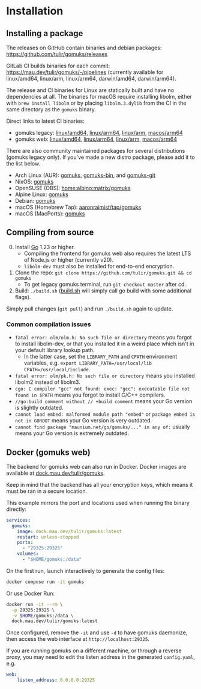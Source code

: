# Installation

## Installing a package

The releases on GitHub contain binaries and debian
packages: <https://github.com/tulir/gomuks/releases>

GitLab CI builds binaries for each
commit: <https://mau.dev/tulir/gomuks/-/pipelines> (currently available for
linux/amd64, linux/arm, linux/arm64, darwin/amd64, darwin/arm64).

The release and CI binaries for Linux are statically built and have no
dependencies at all. The binaries for macOS require installing libolm, either
with `brew install libolm` or by placing `libolm.3.dylib` from the CI in the
same directory as the `gomuks` binary.

Direct links to latest CI binaries:

* gomuks legacy:
  [linux/amd64](https://mau.dev/tulir/gomuks/-/jobs/artifacts/master/download?job=linux%2Famd64),
  [linux/arm64](https://mau.dev/tulir/gomuks/-/jobs/artifacts/master/download?job=linux%2Farm64),
  [linux/arm](https://mau.dev/tulir/gomuks/-/jobs/artifacts/master/download?job=linux%2Farm),
  [macos/arm64](https://mau.dev/tulir/gomuks/-/jobs/artifacts/master/download?job=macos%2Farm64)
* gomuks web:
  [linux/amd64](https://mau.dev/tulir/gomuks/-/jobs/artifacts/main/download?job=linux%2Famd64),
  [linux/arm64](https://mau.dev/tulir/gomuks/-/jobs/artifacts/main/download?job=linux%2Farm64),
  [linux/arm](https://mau.dev/tulir/gomuks/-/jobs/artifacts/main/download?job=linux%2Farm),
  [macos/arm64](https://mau.dev/tulir/gomuks/-/jobs/artifacts/main/download?job=macos%2Farm64)

There are also community maintained packages for several distributions (gomuks legacy only). If
you've made a new distro package, please add it to the list below.

* Arch Linux (AUR): [gomuks](https://aur.archlinux.org/packages/gomuks),
  [gomuks-bin](https://aur.archlinux.org/packages/gomuks-bin/), and
  [gomuks-git](https://aur.archlinux.org/packages/gomuks-git)
* NixOS: [gomuks](https://github.com/NixOS/nixpkgs/blob/master/pkgs/applications/networking/instant-messengers/gomuks/default.nix)
* OpenSUSE (OBS): [home:albino:matrix/gomuks](https://build.opensuse.org/package/show/home:albino:matrix/gomuks)
* Alpine Linux: [gomuks](https://pkgs.alpinelinux.org/packages?name=gomuks)
* Debian: [gomuks](https://tracker.debian.org/pkg/gomuks)
* macOS (Homebrew Tap): [aaronraimist/tap/gomuks](https://github.com/aaronraimist/homebrew-tap)
* macOS (MacPorts): [gomuks](https://ports.macports.org/port/gomuks)

## Compiling from source

0. Install [Go](https://go.dev/doc/install) 1.23 or higher.
   * Compiling the frontend for gomuks web also requires the latest LTS of
     Node.js or higher (currently v20).
   * `libolm-dev` must also be installed for end-to-end encryption.
1. Clone the repo: `git clone https://github.com/tulir/gomuks.git && cd gomuks`
   * To get legacy gomuks terminal, run `git checkout master` after cd.
2. Build: `./build.sh`
   ([build.sh] will simply call go build with some additional flags).

[build.sh]: https://github.com/tulir/gomuks/blob/main/build.sh
Simply pull changes (`git pull`) and run `./build.sh` again to update.

### Common compilation issues
* `fatal error: olm/olm.h: No such file or directory` means you forgot to install libolm-dev,
  or that you installed it in a weird place which isn't in your default library lookup path.
  * In the latter case, set the `LIBRARY_PATH` and `CPATH` environment variables,
    e.g. `export LIBRARY_PATH=/usr/local/lib CPATH=/usr/local/include`.
* `fatal error: olm/pk.h: No such file or directory` means you installed libolm2 instead of libolm3.
* `cgo: C compiler "gcc" not found: exec: "gcc": executable file not found in $PATH` means you forgot to install C/C++ compilers.
* `//go:build comment without // +build comment` means your Go version is slightly outdated.
* `cannot load embed: malformed module path "embed"` or `package embed is not in GOROOT` means your Go version is very outdated.
* `cannot find package "maunium.net/go/gomuks/..." in any of:` usually means your Go version is extremely outdated.

## Docker (gomuks web)
The backend for gomuks web can also run in Docker. Docker images are available
at [dock.mau.dev/tulir/gomuks](https://mau.dev/tulir/gomuks/container_registry/111?sort=desc).

Keep in mind that the backend has all your encryption keys, which means it must
be ran in a secure location.

This example mirrors the port and locations used when running the binary directly:
```yaml:docker-compose.yml
services:
  gomuks:
    image: dock.mau.dev/tulir/gomuks:latest
    restart: unless-stopped
    ports:
      - "29325:29325"
    volumes:
      - "$HOME/gomuks:/data"
```

On the first run, launch interactively to generate the config files:
```bash
docker compose run -it gomuks
```

Or use Docker Run:
```bash
docker run -it --rm \
  -p 29325:29325 \
  -v $HOME/gomuks:/data \
  dock.mau.dev/tulir/gomuks:latest
```

Once configured, remove the `-it` and use `-d` to have gomuks daemonize, then
access the web interface at `http://localhost:29325`.

If you are running gomuks on a different machine, or through a reverse proxy,
you may need to edit the listen address in the generated `config.yaml`, e.g.
```yaml:config/config.yaml
web:
    listen_address: 0.0.0.0:29325
```
